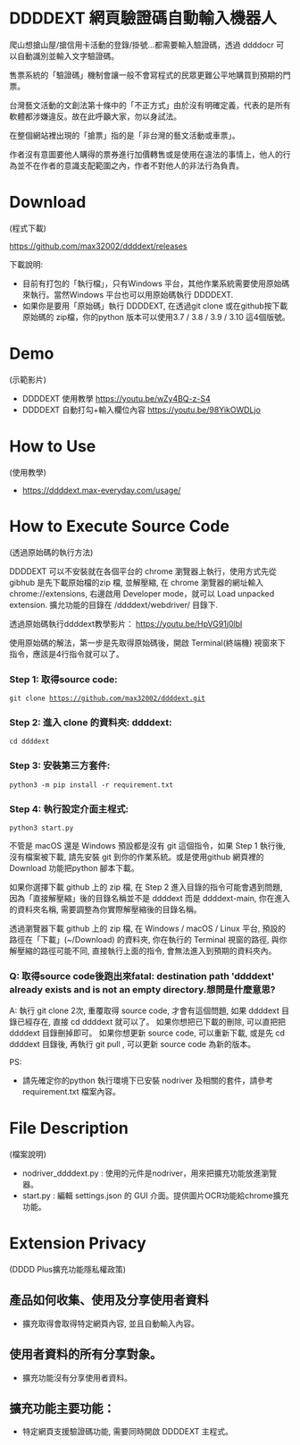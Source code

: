 # DDDDEXT 網頁驗證碼自動輸入機器人

爬山想搶山屋/搶信用卡活動的登錄/掛號…都需要輸入驗證碼，透過 ddddocr 可以自動識別並輸入文字驗證碼。

售票系統的「驗證碼」機制會讓一般不會寫程式的民眾更難公平地購買到預期的門票。

台灣藝文活動的文創法第十條中的「不正方式」由於沒有明確定義，代表的是所有軟體都涉嫌違反。故在此呼籲大家，勿以身試法。

在整個網站裡出現的「搶票」指的是「非台灣的藝文活動或車票」。

作者沒有意圖要他人購得的票券進行加價轉售或是使用在違法的事情上，他人的行為並不在作者的意識支配範圍之內，作者不對他人的非法行為負責。

# Download 
(程式下載)

https://github.com/max32002/ddddext/releases

下載說明:
* 目前有打包的「執行檔」，只有Windows 平台，其他作業系統需要使用原始碼來執行。當然Windows 平台也可以用原始碼執行 DDDDEXT.
* 如果你是要用「原始碼」執行 DDDDEXT, 在透過git clone 或在github按下載原始碼的 zip檔，你的python 版本可以使用3.7 / 3.8 / 3.9 / 3.10 這4個版號。

# Demo 
(示範影片)

* DDDDEXT 使用教學 https://youtu.be/wZy4BQ-z-S4
* DDDDEXT 自動打勾+輸入欄位內容 https://youtu.be/98YikOWDLjo

# How to Use 
(使用教學)

* https://ddddext.max-everyday.com/usage/

# How to Execute Source Code 
(透過原始碼的執行方法)

DDDDEXT 可以不安裝就在各個平台的 chrome 瀏覽器上執行，使用方式先從 gibhub 是先下載原始檔的zip 檔, 並解壓縮, 在 chrome 瀏覽器的網址輸入 chrome://extensions, 右邊啟用 Developer mode，就可以 Load unpacked extension. 擴允功能的目錄在 /ddddext/webdriver/ 目錄下. 

透過原始碼執行ddddext教學影片：
https://youtu.be/HpVG91j0lbI

使用原始碼的解法，第一步是先取得原始碼後，開啟 Terminal(終端機) 視窗來下指令，應該是4行指令就可以了。

### Step 1: 取得source code:

<code>git clone https://github.com/max32002/ddddext.git</code>

### Step 2: 進入 clone 的資料夾: ddddext:

<code>cd ddddext </code>

### Step 3: 安裝第三方套件:

<code>python3 -m pip install -r requirement.txt</code>

### Step 4: 執行設定介面主桯式:

<code>python3 start.py</code>

不管是 macOS 還是 Windows 預設都是沒有 git 這個指令，如果 Step 1 執行後,  沒有檔案被下載, 請先安裝 git 到你的作業系統。或是使用github 網頁裡的 Download 功能把python 腳本下載。

如果你選擇下載 github 上的 zip 檔, 在 Step 2 進入目錄的指令可能會遇到問題, 因為「直接解壓縮」後的目錄名稱並不是 ddddext 而是 ddddext-main, 你在進入的資料夾名稱, 需要調整為你實際解壓縮後的目錄名稱。

透過瀏覽器下載 github 上的 zip 檔, 在 Windows / macOS / Linux 平台, 預設的路徑在「下載」(~/Download) 的資料夾, 你在執行的 Terminal 視窗的路徑, 與你解壓縮的路徑可能不同, 直接執行上面的指令, 會無法進入到預期的資料夾內。

### Q: 取得source code後跑出來fatal: destination path 'ddddext' already exists and is not an empty directory.想問是什麼意思?

A: 執行 git clone 2次, 重覆取得 source code, 才會有這個問題, 如果 ddddext 目錄已經存在, 直接 cd ddddext 就可以了。
如果你想把已下載的刪除, 可以直把把 ddddext 目錄刪掉即可。
如果你想更新 source code, 可以重新下載, 或是先 cd ddddext 目錄後, 再執行 git pull , 可以更新 source code 為新的版本。

PS:
* 請先確定你的python 執行環境下已安裝 nodriver 及相關的套件，請參考 requirement.txt 檔案內容。

# File Description
(檔案說明)
* nodriver_ddddext.py : 使用的元件是nodriver，用來把擴充功能放進瀏覽器。
* start.py : 編輯 settings.json 的 GUI 介面。提供圖片OCR功能給chrome擴充功能。


# Extension Privacy 

(DDDD Plus擴充功能隱私權政策)

## 產品如何收集、使用及分享使用者資料

* 擴充取得會取得特定網頁內容, 並且自動輸入內容。

## 使用者資料的所有分享對象。

* 擴充功能沒有分享使用者資料。

## 擴充功能主要功能：

* 特定網頁支援驗證碼功能, 需要同時開啟 DDDDEXT 主程式。
